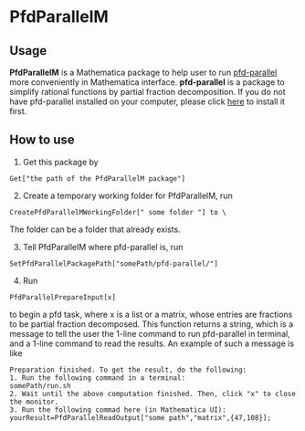 # PfdParallelM

## Usage

**PfdParallelM** is a Mathematica package to help user to run [pfd-parallel](https://github.com/singular-gpispace/pfd-parallel) more conveniently in Mathematica interface. **pfd-parallel** is a package to simplify rational functions by partial fraction decomposition. If you do not have pfd-parallel installed on your computer, please click [here](https://github.com/singular-gpispace/pfd-parallel) to install it first.

## How to use
1. Get this package by 
```
Get["the path of the PfdParallelM package"]
```

2. Create a temporary working folder for PfdParallelM, run 
```
CreatePfdParallelMWorkingFolder[" some folder "] to \
```
The folder can be a folder that already exists.

3. Tell PfdParallelM where pfd-parallel is, run
```
SetPfdParallelPackagePath["somePath/pfd-parallel/"]
```

4. Run 
```
PfdParallelPrepareInput[x]
```
to begin a pfd task, where x is a list or a matrix, whose entries are fractions to be partial fraction decomposed. This function returns a string, which is a message to tell the user the 1-line command to run pfd-parallel in terminal, and a 1-line command to read the results. An example of such a message is like
```
Preparation finished. To get the result, do the following:
1. Run the following command in a terminal:
somePath/run.sh
2. Wait until the above computation finished. Then, click "x" to close the monitor.
3. Run the following commad here (in Mathematica UI):
yourResult=PfdParallelReadOutput["some path","matrix",{47,108}];
```


